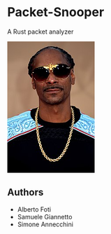 # Packet-Snooper
A Rust packet analyzer

![This is an image](img/snoop.jpg)

## Authors
- Alberto Foti
- Samuele Giannetto
- Simone Annecchini
